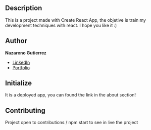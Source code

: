 ## Description
This is a project made with Create React App, the objetive is train my development techniques with react. I hope you like it :)

## Author
**Nazareno Gutierrez**

* [LinkedIn](https://www.linkedin.com/in/nazarenogutierrezoficial)
* [Portfolio]()

## Initialize
It is a deployed app, you can found the link in the about section!

## Contributing
Project open to contributions /
npm start to see in live the project
